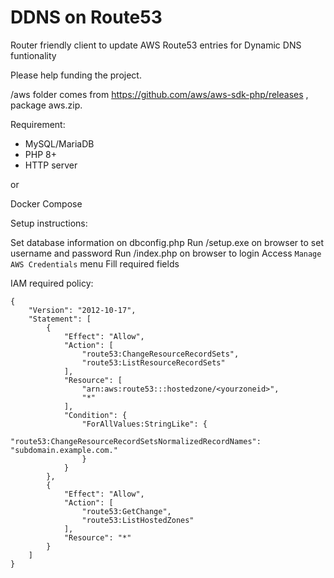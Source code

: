 # DDNS on Route53
Router friendly client to update AWS Route53 entries for Dynamic DNS funtionality

Please help funding the project.

/aws folder comes from https://github.com/aws/aws-sdk-php/releases , package aws.zip.

Requirement:

* MySQL/MariaDB
* PHP 8+
* HTTP server

or

Docker Compose

Setup instructions:

Set database information on dbconfig.php
Run /setup.exe on browser to set username and password
Run /index.php on browser to login
Access `Manage AWS Credentials` menu
Fill required fields

IAM required policy:

```
{
    "Version": "2012-10-17",
    "Statement": [
        {
            "Effect": "Allow",
            "Action": [
                "route53:ChangeResourceRecordSets",
                "route53:ListResourceRecordSets"
            ],
            "Resource": [
                "arn:aws:route53:::hostedzone/<yourzoneid>",
                "*"
            ],
            "Condition": {
                "ForAllValues:StringLike": {
                    "route53:ChangeResourceRecordSetsNormalizedRecordNames": "subdomain.example.com."
                }
            }
        },
        {
            "Effect": "Allow",
            "Action": [
                "route53:GetChange",
                "route53:ListHostedZones"
            ],
            "Resource": "*"
        }
    ]
}
```
